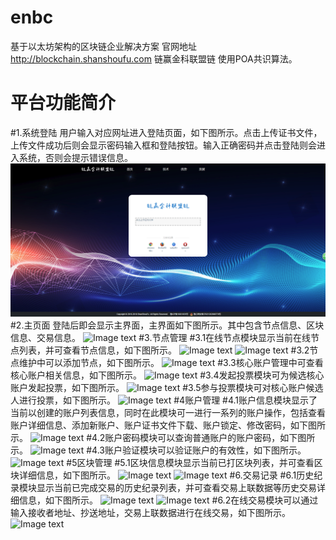 # enbc
基于以太坊架构的区块链企业解决方案
官网地址 http://blockchain.shanshoufu.com
链赢金科联盟链 使用POA共识算法。
# 平台功能简介
#1.系统登陆
用户输入对应网址进入登陆页面，如下图所示。点击上传证书文件，上传文件成功后则会显示密码输入框和登陆按钮。输入正确密码并点击登陆则会进入系统，否则会提示错误信息。
![Image url](https://github.com/18363992970/enbc/blob/master/picture/login.jpg)
#2.主页面
登陆后即会显示主界面，主界面如下图所示。其中包含节点信息、区块信息、交易信息。
![Image text](https://github.com/shshangxiang/enbc/picture/index.jpg)
#3.节点管理
#3.1在线节点模块显示当前在线节点列表，并可查看节点信息，如下图所示。
![Image text](https://github.com/shshangxiang/enbc/picture/node.jpg)
![Image text](https://github.com/shshangxiang/enbc/picture/nodeDetails.png)
#3.2节点维护中可以添加节点，如下图所示。
![Image text](https://github.com/shshangxiang/enbc/picture/addNode.jpg)
#3.3核心账户管理中可查看核心账户相关信息，如下图所示。
![Image text](https://github.com/shshangxiang/enbc/picture/coreAccount.jpg)
#3.4发起投票模块可为候选核心账户发起投票，如下图所示。
![Image text](https://github.com/shshangxiang/enbc/picture/startVote.jpg)
#3.5参与投票模块可对核心账户候选人进行投票，如下图所示。
![Image text](https://github.com/shshangxiang/enbc/picture/vote.jpg)
#4账户管理
#4.1账户信息模块显示了当前以创建的账户列表信息，同时在此模块可一进行一系列的账户操作，包括查看账户详细信息、添加新账户、账户证书文件下载、账户锁定、修改密码，如下图所示。
![Image text](https://github.com/shshangxiang/enbc/picture/account.jpg)
#4.2账户密码模块可以查询普通账户的账户密码，如下图所示。
![Image text](https://github.com/shshangxiang/enbc/picture/password.jpg)
#4.3账户验证模块可以验证账户的有效性，如下图所示。
![Image text](https://github.com/shshangxiang/enbc/picture/verification.jpg)
#5区块管理
#5.1区块信息模块显示当前已打区块列表，并可查看区块详细信息，如下图所示。
![Image text](https://github.com/shshangxiang/enbc/picture/block.jpg)
![Image text](https://github.com/shshangxiang/enbc/picture/blockDetails.jpg)
#6.交易记录
#6.1历史纪录模块显示当前已完成交易的历史纪录列表，并可查看交易上联数据等历史交易详细信息，如下图所示。
![Image text](https://github.com/shshangxiang/enbc/picture/history.jpg)
![Image text](https://github.com/shshangxiang/enbc/picture/historyDetails.jpg)
#6.2在线交易模块可以通过输入接收者地址、抄送地址，交易上联数据进行在线交易，如下图所示。
![Image text](https://github.com/shshangxiang/enbc/picture/transaction.jpg)

